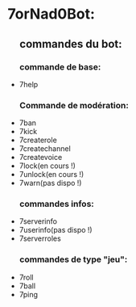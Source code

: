 # 7orNad0Bot:

<ul>
  <h2>commandes du bot:</h2>
  <h3>commande de base:</h3>
  <li>7help</li>
  <h3>Commande de modération:</h3>
  <li>7ban</li>
  <li>7kick</li>
  <li>7createrole</li>
  <li>7createchannel</li>
  <li>7createvoice</li>
  <li>7lock(en cours !)</li>
  <li>7unlock(en cours !)</li>
  <li>7warn(pas dispo !)</li>
  <h3>commandes infos:</h3>
  <li>7serverinfo</li>
  <li>7userinfo(pas dispo !)</li>
  <li>7serverroles</li>
  <h3>commandes de type "jeu":</h3>
  <li>7roll</li>
  <li>7ball</li>
  <li>7ping</li>
</ul>
